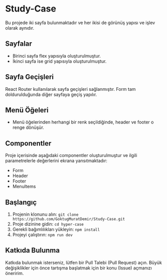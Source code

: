 # Study-Case

Bu projede iki sayfa bulunmaktadır ve her ikisi de görünüş yapısı ve işlev olarak aynıdır.

## Sayfalar

- Birinci sayfa flex yapısıyla oluşturulmuştur.
- İkinci sayfa ise grid yapısıyla oluşturulmuştur.

## Sayfa Geçişleri

React Router kullanılarak sayfa geçişleri sağlanmıştır. Form tam doldurulduğunda diğer sayfaya geçiş yapılır.

## Menü Öğeleri

- Menü öğelerinden herhangi bir renk seçildiğinde, header ve footer o renge dönüşür.

## Componentler

Proje içerisinde aşağıdaki componentler oluşturulmuştur ve ilgili parametrelerle değerlerini ekrana yansıtmaktadır:

- Form
- Header
- Footer
- MenuItems

## Başlangıç

1. Projenin klonunu alın: `git clone https://github.com/GoktugMuratDemir/Study-Case.git`
2. Proje dizinine gidin: `cd hyper-case`
3. Gerekli bağımlılıkları yükleyin: `npm install`
4. Projeyi çalıştırın: `npm run dev`

## Katkıda Bulunma

Katkıda bulunmak isterseniz, lütfen bir Pull Talebi (Pull Request) açın. Büyük değişiklikler için önce tartışma başlatmak için bir konu (Issue) açmanızı öneririm.

